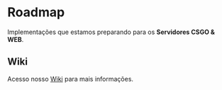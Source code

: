 # Roadmap
Implementações que estamos preparando para os **Servidores CSGO & WEB**.

## Wiki 
Acesso nosso [Wiki](https://github.com/ZK-Servidores/Roadmap/wiki) para mais informações.
